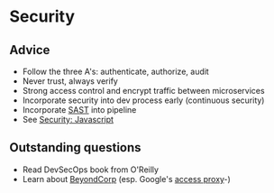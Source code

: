 # Security

## Advice

-   Follow the three A's: authenticate, authorize, audit
-   Never trust, always verify
-   Strong access control and encrypt traffic between microservices
-   Incorporate security into dev process early (continuous security)
-   Incorporate [SAST](https://www.gartner.com/it-glossary/static-application-security-testing-sast/) into pipeline
-   See [Security: Javascript](security-javascript.md)

## Outstanding questions

-   Read DevSecOps book from O'Reilly
-   Learn about [BeyondCorp](https://cloud.google.com/beyondcorp/) (esp. Google's [access proxy](https://ai.google/research/pubs/pub45728)-)

